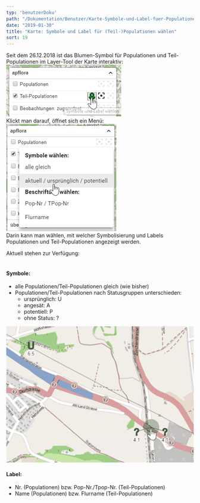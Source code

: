 ```yaml
---
typ: 'benutzerDoku'
path: "/Dokumentation/Benutzer/Karte-Symbole-und-Label-fuer-Populationen-und-Teil-Populationen-waehlen"
date: "2019-01-30"
title: "Karte: Symbole und Label für (Teil-)Populationen wählen"
sort: 19
---
```


Seit dem 26.12.2018 ist das Blumen-Symbol für Populationen und Teil-Populationen im Layer-Tool der Karte interaktiv:<br/>
![Symbol im Layertool](tpopSymbols1.png)<br/>
Klickt man darauf, öffnet sich ein Menü:<br/>
![Menü](tpopSymbols2.png)<br/>
Darin kann man wählen, mit welcher Symbolisierung und Labels Populationen und Teil-Populationen angezeigt werden.

Aktuell stehen zur Verfügung:<br/><br/>

#### Symbole:
- alle Populationen/Teil-Populationen gleich (wie bisher)
- Populationen/Teil-Populationen nach Statusgruppen unterschieden:
  - ursprünglich: U
  - angesät: A
  - potentiell: P
  - ohne Status: ?


![Neue Symbole](tpopSymbols3.png)<br/>

#### Label:
- Nr. (Populationen) bzw. Pop-Nr./Tpop-Nr. (Teil-Populationen)
- Name (Populationen) bzw. Flurname (Teil-Populationen)